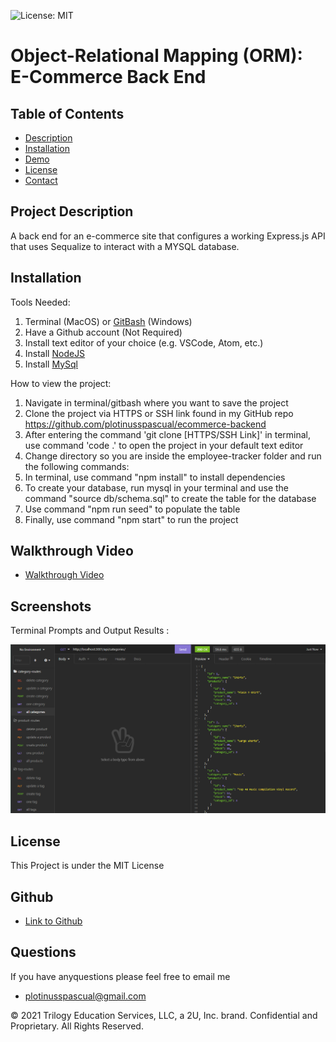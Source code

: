 ![License: MIT](https://img.shields.io/badge/License-MIT-yellow.svg)

# Object-Relational Mapping (ORM): E-Commerce Back End

## Table of Contents
- [Description](#project-description)
- [Installation](#installation)
- [Demo](#walkthrough-video)
- [License](#license)
- [Contact](#github)

## Project Description

A back end for an e-commerce site that configures a working Express.js API that uses Sequalize to interact with a MYSQL database. 

## Installation
Tools Needed:

1. Terminal (MacOS) or
   [GitBash](https://gitforwindows.org/) (Windows)
2. Have a Github account (Not Required)
3. Install text editor of your choice (e.g. VSCode, Atom, etc.)
4. Install [NodeJS](https://nodejs.org/en/)
5. Install [MySql](https://dev.mysql.com/doc/mysql-installation-excerpt/5.7/en/)

How to view the project:

1. Navigate in terminal/gitbash where you want to save the project
2. Clone the project via HTTPS or SSH link found in my GitHub repo 
    https://github.com/plotinusspascual/ecommerce-backend
3. After entering the command 'git clone [HTTPS/SSH Link]' in terminal, use command 'code .' to open the project in your default text editor
4. Change directory so you are inside the employee-tracker folder and run the following commands: 
5. In terminal, use command "npm install" to install dependencies
6. To create your database, run mysql in your terminal and use the command "source db/schema.sql" to create the table for the database
7. Use command "npm run seed" to populate the table 
8. Finally, use command "npm start" to run the project

## Walkthrough Video
- [Walkthrough Video](https://youtu.be/rUiTz7ZGII0)

## Screenshots
Terminal Prompts and Output Results :

![alt_text](/images/demo.PNG)

## License
This Project is under the MIT License
## Github
- [Link to Github](https://www.github.com/plotinusspascual)
## Questions
If you have anyquestions please feel free to email me
- [plotinusspascual@gmail.com](plotinusspascual@gmail.com)

© 2021 Trilogy Education Services, LLC, a 2U, Inc. brand. Confidential and Proprietary. All Rights Reserved.
